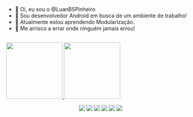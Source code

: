 - 👋 Oi, eu sou o @LuanBSPinheiro
- 👀 Sou desenvolvedor Android em busca de um ambiente de trabalho!
- 🌱 Atualmente estou aprendendo Modularização.
- 💞️ Me arrisco a errar onde ninguém jamais errou!
##
<div>
  <a href="https://github.com/LuanBSPinheiro">
    <img height="150em" src="https://github-readme-stats.vercel.app/api?username=LuanBSPinheiro&show_icons=true&theme=blueberry&include_all_commits=true&count_private=true"/>
    <img height="150em" src="https://github-readme-stats.vercel.app/api/top-langs/?username=LuanBSPinheiro&theme=blueberry"/></a>
</div>
<p align="center">
  <a href= "https://wa.me/5561985055826">
    <img src="https://img.shields.io/badge/WhatsApp-25D366?style=for-the-badge&logo=whatsapp&logoColor=white"></a>
  <a href="https://linkedin.com/in/luanbspinheiro">
    <img src="https://img.shields.io/badge/LinkedIn-0077B5?style=for-the-badge&logo=linkedin&logoColor=white"></a>
  <a href="mailto:luanspinheiro@gmail.com">
    <img src="https://img.shields.io/badge/Gmail-D14836?style=for-the-badge&logo=gmail&logoColor=white"></a>
  <a href="https://github.com/LuanBSPinheiro">
    <img src="https://img.shields.io/badge/GitHub-100000?style=for-the-badge&logo=github&logoColor=white"></a>
  <a href="https://kotlinlang.org">
    <img src="https://img.shields.io/badge/Android-3DDC84?style=for-the-badge&logo=android&logoColor=white"></a>
  <a href="https://kotlinlang.org">
    <img src="https://img.shields.io/badge/Kotlin-0095D5?&style=for-the-badge&logo=kotlin&logoColor=white"></a>
</p>
